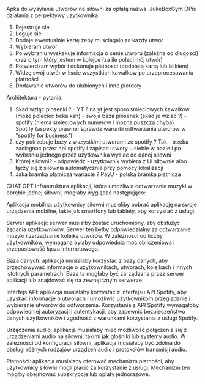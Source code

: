 Apka do wysyłania utworów na siłowni za opłatą
nazwa: JukeBoxGym
OPis działania z perpektywy uzytkownika:
1. Rejestruje sie 
2. Loguje sie
3. Dodaje ewentualnie kartę żeby mi sciagalo za kazdy utwór
4. Wybieram utwór
5. Po wybraniu wyskakuje informacja o cenie utworu (zależna od długosci) oraz o tym który jestem w kolejce
(za ile poleci mój utwór)
6. Potwierdzam wybór i dokonuje platnosci (podpiętą kartą lub blikiem)
7. Widzę swój utwór w liscie wszystkich kawałkow po przeprocesowaniu płatności
8. Dodawanie utworów do ulubionych i inne pierdoły

Architektura - pytania:
1. Skad wziąc piosenki ? - YT ? na yt jest sporo smieciowych kawałkow (moze poleciec beka ksh)
						 - swoja baza piosenek (skad je wziac ?)
						 - spotify (niema smieciowych numerow i mozna puszcza chyba)	
Spotify (aspekty prawne: sprawdz warunki odtwarzania utworow w "spotify for business")
2. czy potrzebuje bazy z wszystkimi utworami ze spotify ? Tak - trzeba zaciagnac przez api spotify i zapisac utwory u siebie w bazie i po wybraniu jednego przez uzytkownika wyslac do danej silowni
3. Której siłowni? - odpowiedz - uzytkownik wybiera z UI siłownie albo łączy się z silownia automatycznie 
przy pomocy lokalizacji
4. Jaka bramka płatnicza wariacie ? PayU - polska bramka platnicza



CHAT GPT
Infrastruktura aplikacji, która umożliwia odtwarzanie muzyki w obrębie jednej siłowni, mogłaby wyglądać następująco:

Aplikacja mobilna: użytkownicy siłowni musieliby pobrać aplikację na swoje urządzenia mobilne, takie jak smartfony lub tablety, aby korzystać z usługi.

Serwer aplikacji: serwer musiałby zostać uruchomiony, aby obsłużyć żądania użytkowników. Serwer ten byłby odpowiedzialny za odtwarzanie muzyki i zarządzanie kolejką utworów. W zależności od liczby użytkowników, wymagana byłaby odpowiednia moc obliczeniowa i przepustowość łącza internetowego.

Baza danych: aplikacja musiałaby korzystać z bazy danych, aby przechowywać informacje o użytkownikach, utworach, kolejkach i innych istotnych parametrach. Baza ta mogłaby być zarządzana przez serwer aplikacji lub znajdować się na zewnętrznym serwerze.

Interfejs API: aplikacja musiałaby korzystać z interfejsu API Spotify, aby uzyskać informacje o utworach i umożliwić użytkownikom przeglądanie i wybieranie utworów do odtworzenia. Korzystanie z API Spotify wymagałoby odpowiedniej autoryzacji i autentykacji, aby zapewnić bezpieczeństwo danych użytkowników i zgodność z warunkami korzystania z usługi Spotify.

Urządzenia audio: aplikacja musiałaby mieć możliwość połączenia się z urządzeniami audio na siłowni, takimi jak głośniki lub systemy audio. W zależności od konfiguracji siłowni, aplikacja musiałaby być zdolna do obsługi różnych rodzajów urządzeń audio i protokołów transmisji audio.

Płatności: aplikacja musiałaby oferować mechanizm płatności, aby użytkownicy siłowni mogli płacić za korzystanie z usługi. Mechanizm ten mógłby obejmować subskrypcje lub opłaty jednorazowe.